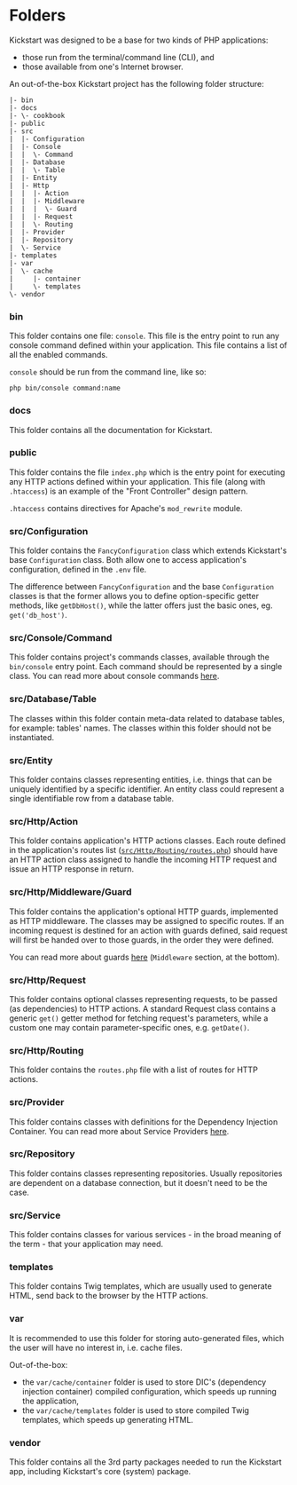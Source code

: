 # Folders

Kickstart was designed to be a base for two kinds of PHP applications:

* those run from the terminal/command line (CLI), and
* those available from one's Internet browser.

An out-of-the-box Kickstart project has the following folder structure:

```
|- bin
|- docs
|- \- cookbook
|- public
|- src
|  |- Configuration
|  |- Console
|  |  \- Command
|  |- Database
|  |  \- Table
|  |- Entity
|  |- Http
|  |  |- Action
|  |  |- Middleware
|  |  |  \- Guard
|  |  |- Request
|  |  \- Routing
|  |- Provider
|  |- Repository
|  \- Service
|- templates
|- var
|  \- cache
|     |- container
|     \- templates
\- vendor 
```

### bin

This folder contains one file: `console`. This file is the entry point to run any console command defined within your 
application. This file contains a list of all the enabled commands.

`console` should be run from the command line, like so: 

```shell
php bin/console command:name
```

### docs

This folder contains all the documentation for Kickstart.

### public

This folder contains the file `index.php` which is the entry point for executing any HTTP actions defined within your 
application. This file (along with `.htaccess`) is an example of the "Front Controller" design pattern.

`.htaccess` contains directives for Apache's `mod_rewrite` module.

### src/Configuration

This folder contains the `FancyConfiguration` class which extends Kickstart's base `Configuration` class. Both allow one 
to access application's configuration, defined in the `.env` file.

The difference between `FancyConfiguration` and the base `Configuration` classes is that the former allows you to define 
option-specific getter methods, like `getDbHost()`, while the latter offers just the basic ones, eg. `get('db_host')`.

### src/Console/Command

This folder contains project's commands classes, available through the `bin/console` entry point. Each command should be 
represented by a single class. You can read more about console commands [here](Console.md).

### src/Database/Table

The classes within this folder contain meta-data related to database tables, for example: tables' names. The classes
within this folder should not be instantiated.

### src/Entity

This folder contains classes representing entities, i.e. things that can be uniquely identified by a specific identifier.
An entity class could represent a single identifiable row from a database table.

### src/Http/Action

This folder contains application's HTTP actions classes. Each route defined in the application's routes list 
([`src/Http/Routing/routes.php`](../src/Http/Routing/routes.php)) should have an HTTP action class assigned to handle 
the incoming HTTP request and issue an HTTP response in return.

### src/Http/Middleware/Guard

This folder contains the application's optional HTTP guards, implemented as HTTP middleware. The classes may be assigned
to specific routes. If an incoming request is destined for an action with guards defined, said request will first be
handed over to those guards, in the order they were defined.

You can read more about guards [here](HTTP.md) (`Middleware` section, at the bottom).

### src/Http/Request

This folder contains optional classes representing requests, to be passed (as dependencies) to HTTP actions. A standard
Request class contains a generic `get()` getter method for fetching request's parameters, while a custom one may contain
parameter-specific ones, e.g. `getDate()`.

### src/Http/Routing

This folder contains the `routes.php` file with a list of routes for HTTP actions.

### src/Provider

This folder contains classes with definitions for the Dependency Injection Container. You can read more about Service
Providers [here](Service_Providers.md).

### src/Repository

This folder contains classes representing repositories. Usually repositories are dependent on a database connection,
but it doesn't need to be the case.

### src/Service

This folder contains classes for various services - in the broad meaning of the term - that your application may need.

### templates

This folder contains Twig templates, which are usually used to generate HTML, send back to the browser by the HTTP actions.

### var

It is recommended to use this folder for storing auto-generated files, which the user will have no interest in, i.e. 
cache files.

Out-of-the-box:
* the `var/cache/container` folder is used to store DIC's (dependency injection container) compiled configuration,
  which speeds up running the application,
* the `var/cache/templates` folder is used to store compiled Twig templates, which speeds up generating HTML.

### vendor

This folder contains all the 3rd party packages needed to run the Kickstart app, including Kickstart's core (system) 
package.

